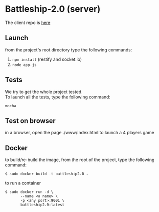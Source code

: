 # Battleship-2.0 (server)
The client repo is [here](https://github.com/battleship2/battleship2.0-client)

## Launch

from the project's root directory type the following commands:

1. `npm install` (restify and socket.io)
2. `node app.js`

## Tests
We try to get the whole project tested.  
To launch all the tests, type the following command:

`mocha`

## Test on browser
in a browser, open the page ./www/index.html to launch a 4 players game

## Docker
to build/re-build the image, from the root of the project, type the following command:  
```shell
$ sudo docker build -t battleship2.0 .
```

to run a container
```shell
$ sudo docker run -d \
       --name <a name> \
       -p <any port>:9001 \
       battleship2.0:latest
```
